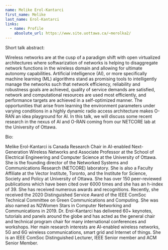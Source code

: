 ```yaml
---
name: Melike Erol-Kantarci
first_name: Melike
last_name: Erol-Kantarci
links:
  - name: Profile
    absolute_url: https://www.site.uottawa.ca/~merolka2/
---
```


Short talk abstract:

Wireless networks are at the cusp of a paradigm shift with open virtualized architectures where softwarization of networks is helping to disaggregate network functions in the wireless domain and allowing for ultimate autonomy capabilities. Artificial intelligence (AI), or more specifically machine learning (ML) algorithms stand as promising tools to intelligently manage the networks such that network efficiency, reliability and robustness goals are achieved, quality of service demands are satisfied, network and computational resources are used most efficiently, and performance targets are achieved in a self-optimized manner. The opportunities that arise from learning the environment parameters under varying conditions in a highly dynamic radio access architecture makes O-RAN an idea playground for AI. In this talk, we will discuss some recent research in the nexus of AI and O-RAN coming from our NETCORE lab at the University of Ottawa. 

Bio:

Melike Erol-Kantarci is Canada Research Chair in AI-enabled Next-Generation Wireless Networks and Associate Professor at the School of Electrical Engineering and Computer Science at the University of Ottawa. She is the founding director of the Networked Systems and Communications Research (NETCORE) laboratory. She is also a Faculty Affiliate at the Vector Institute, Toronto, and the Institute for Science, Society and Policy at University of Ottawa. She has over 150 peer-reviewed publications which have been cited over 6000 times and she has an h-index of 39. She has received numerous awards and recognitions. Recently, she received the 2020 Distinguished Service Award of the IEEE ComSoc Technical Committee on Green Communications and Computing. She was also named as N2Women Stars in Computer Networking and Communications in 2019. Dr. Erol-Kantarci has delivered 60+ keynotes, tutorials and panels around the globe and has acted as the general chair and technical program chair for many international conferences and workshops. Her main research interests are AI-enabled wireless networks, 5G and 6G wireless communications, smart grid and Internet of things. She is an IEEE ComSoc Distinguished Lecturer, IEEE Senior member and ACM Senior Member.